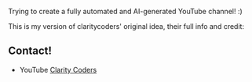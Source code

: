 Trying to create a fully automated and AI-generated YouTube channel! :)

This is my version of claritycoders' original idea, their full info and credit: 
## Contact!
- YouTube <a href="https://www.youtube.com/claritycoders" target="_blank">Clarity Coders</a>
